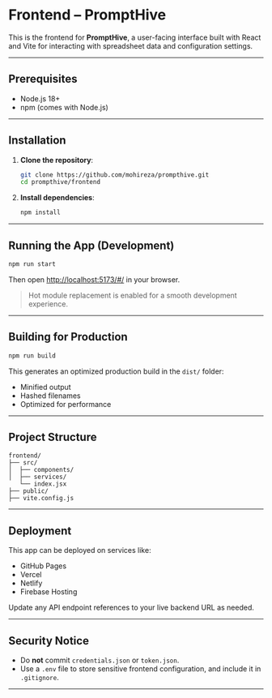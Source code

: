 # Frontend – PromptHive

This is the frontend for **PromptHive**, a user-facing interface built with React and Vite for interacting with spreadsheet data and configuration settings.

---

## Prerequisites

- Node.js 18+
- npm (comes with Node.js)

---

## Installation

1. **Clone the repository**:
   ```bash
   git clone https://github.com/mohireza/prompthive.git
   cd prompthive/frontend
   ```

2. **Install dependencies**:
   ```bash
   npm install
   ```

---

## Running the App (Development)

```bash
npm run start
```

Then open [http://localhost:5173/#/](http://localhost:5173/#/) in your browser.

> Hot module replacement is enabled for a smooth development experience.

---

## Building for Production

```bash
npm run build
```

This generates an optimized production build in the `dist/` folder:
- Minified output
- Hashed filenames
- Optimized for performance

---

## Project Structure
```
frontend/
├── src/
│  ├── components/
│  ├── services/
   └── index.jsx
├── public/
├── vite.config.js
```

---

## Deployment

This app can be deployed on services like:
- GitHub Pages
- Vercel
- Netlify
- Firebase Hosting

Update any API endpoint references to your live backend URL as needed.

---

## Security Notice

- Do **not** commit `credentials.json` or `token.json`.
- Use a `.env` file to store sensitive frontend configuration, and include it in `.gitignore`.

---
